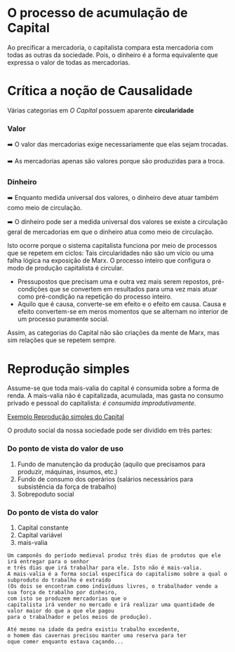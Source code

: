 # O processo de acumulação de Capital

Ao precificar a mercadoria, o capitalista compara esta mercadoria com todas as outras da sociedade. Pois, o dinheiro é a forma equivalente que
expressa o valor de todas as mercadorias.

# Crítica a noção de Causalidade

Várias categorias em _O Capital_ possuem aparente **circularidade**

### Valor

:arrow_right: O valor das mercadorias exige necessariamente que elas sejam trocadas.

:arrow_right: As mercadorias apenas são valores porque são produzidas para a troca.

### Dinheiro

:arrow_right: Enquanto medida universal dos valores, o dinheiro deve atuar também como meio de circulação.

:arrow_right: O dinheiro pode ser a medida universal dos valores se existe a circulação geral de mercadorias em que o dinheiro atua como meio de circulação.

Isto ocorre porque o sistema capitalista funciona por meio de processos que se repetem em ciclos: Tais circularidades não são um vício ou uma falha lógica na
exposição de Marx. O processo inteiro que configura o modo de produção capitalista é circular.

- Pressupostos que precisam uma e outra vez mais serem repostos, pré-condições que se convertem em resultados para uma vez mais atuar como pré-condição na repetição do processo inteiro.
- Aquilo que é causa, converte-se em efeito e o efeito em causa. Causa e efeito convertem-se em meros momentos que se alternam no interior de um processo puramente social.

Assim, as categorias do Capital não são criações da mente de Marx, mas sim relações que se repetem sempre.

# Reprodução simples

Assume-se que toda mais-valia do capital é consumida sobre a forma de renda. A mais-valia não é capitalizada, acumulada, mas gasta no consumo privado e pessoal do capitalista: _é consumida improdutivamente_.

[Exemplo Reprodução simples do Capital](https://github.com/diracks-second-brain/Marx/blob/master/teoria_do_valor/Mais_valia/README.md#oque-significa-deixe-o-dinheiro-trabalhar-por-voc%C3%AA-)

O produto social da nossa sociedade pode ser dividido em três partes:

### Do ponto de vista do valor de uso

1. Fundo de manutenção da produção (aquilo que precisamos para produzir, máquinas, insumos, etc.)
2. Fundo de consumo dos operários (salários necessários para subsistência da força de trabalho)
3. Sobrepoduto social

### Do ponto de vista do valor

1. Capital constante
2. Capital variável
3. mais-valia

```
Um camponês do período medieval produz três dias de produtos que ele irá entregar para o senhor
e três dias que irá trabalhar para ele. Isto não é mais-valia.
A mais-valia é a forma social específica do capitalismo sobre a qual o subproduto do trabalho é extraído
(Os dois se encontram como indivíduos livres, o trabalhador vende a sua força de trabalho por dinheiro,
com isto se produzem mercadorias que o
capitalista irá vender no mercado e irá realizar uma quantidade de valor maior do que a que ele pagou
para o trabalhador e pelos meios de produção).

Até mesmo na idade da pedra existiu trabalho excedente,
o homem das cavernas precisou manter uma reserva para ter
oque comer enquanto estava caçando...
```
